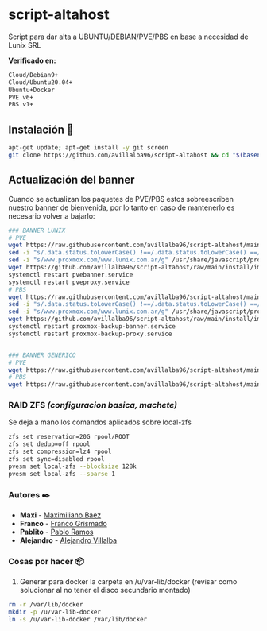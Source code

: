 # **script-altahost**

Script para dar alta a UBUNTU/DEBIAN/PVE/PBS en base a necesidad de Lunix SRL

**Verificado en:**

```bash
Cloud/Debian9+
Cloud/Ubuntu20.04+
Ubuntu+Docker
PVE v6+
PBS v1+
```

## **Instalación** 🔧

```bash
apt-get update; apt-get install -y git screen
git clone https://github.com/avillalba96/script-altahost && cd "$(basename "$_" .git)" && cd install && ./alta.lunixstart.sh
```

## **Actualización del banner**

Cuando se actualizan los paquetes de PVE/PBS estos sobreescriben nuestro banner de bienvenida, por lo tanto en caso de mantenerlo es necesario volver a bajarlo:

```bash
### BANNER LUNIX
# PVE
wget https://raw.githubusercontent.com/avillalba96/script-altahost/main/install/systemd/pvebanner-service -O /usr/bin/pvebanner && chmod +x /usr/bin/pvebanner
sed -i "s/.data.status.toLowerCase() !==/.data.status.toLowerCase() ==/g" /usr/share/javascript/proxmox-widget-toolkit/proxmoxlib.js
sed -i "s/www.proxmox.com/www.lunix.com.ar/g" /usr/share/javascript/proxmox-widget-toolkit/proxmoxlib.js
wget https://github.com/avillalba96/script-altahost/raw/main/install/images/proxmox_logo.png -O /usr/share/pve-manager/images/.
systemctl restart pvebanner.service
systemctl restart pveproxy.service
# PBS
wget https://raw.githubusercontent.com/avillalba96/script-altahost/main/install/systemd/pbsbanner-service -O /usr/lib/x86_64-linux-gnu/proxmox-backup/proxmox-backup-banner && chmod +x /usr/lib/x86_64-linux-gnu/proxmox-backup/proxmox-backup-banner
sed -i "s/.data.status.toLowerCase() !==/.data.status.toLowerCase() ==/g" /usr/share/javascript/proxmox-widget-toolkit/proxmoxlib.js
sed -i "s/www.proxmox.com/www.lunix.com.ar/g" /usr/share/javascript/proxmox-widget-toolkit/proxmoxlib.js
wget https://github.com/avillalba96/script-altahost/raw/main/install/images/proxmox_logo.png -O /usr/share/javascript/proxmox-backup/images/.
systemctl restart proxmox-backup-banner.service
systemctl restart proxmox-backup-proxy.service


### BANNER GENERICO
# PVE
wget https://raw.githubusercontent.com/avillalba96/script-altahost/main/install/systemd/pvebanner-service_example -O /usr/bin/pvebanner && chmod +x /usr/bin/pvebanner && systemctl restart pvebanner.service
# PBS
wget https://raw.githubusercontent.com/avillalba96/script-altahost/main/install/systemd/pbsbanner-service_example -O /usr/lib/x86_64-linux-gnu/proxmox-backup/proxmox-backup-banner && chmod +x /usr/lib/x86_64-linux-gnu/proxmox-backup/proxmox-backup-banner && systemctl restart proxmox-backup-banner.service
```

### **RAID ZFS *(configuracion basica, machete)***

Se deja a mano los comandos aplicados sobre local-zfs

```bash
zfs set reservation=20G rpool/ROOT
zfs set dedup=off rpool
zfs set compression=lz4 rpool
zfs set sync=disabled rpool
pvesm set local-zfs --blocksize 128k
pvesm set local-zfs --sparse 1
```

### **Autores** ✒️

* **Maxi** - [Maximiliano Baez](https://github.com/MaximilianoBz)
* **Franco** - [Franco Grismado](https://github.com/fgrismado)
* **Pablito** - [Pablo Ramos](https://github.com/avillalba96)
* **Alejandro** - [Alejandro Villalba](https://github.com/avillalba96)

### **Cosas por hacer** 📦

1. Generar para docker la carpeta en /u/var-lib/docker (revisar como solucionar al no tener el disco secundario montado)

```bash
rm -r /var/lib/docker
mkdir -p /u/var-lib-docker
ln -s /u/var-lib-docker /var/lib/docker
```
